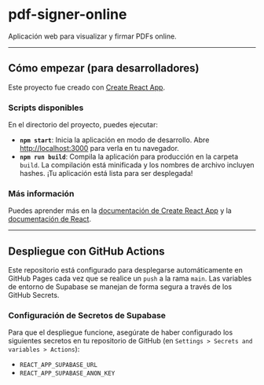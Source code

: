 # pdf-signer-online
Aplicación web para visualizar y firmar PDFs online.

---

## Cómo empezar (para desarrolladores)

Este proyecto fue creado con [Create React App](https://github.com/facebook/create-react-app).

### Scripts disponibles

En el directorio del proyecto, puedes ejecutar:

* **`npm start`**: Inicia la aplicación en modo de desarrollo. Abre [http://localhost:3000](http://localhost:3000) para verla en tu navegador.
* **`npm run build`**: Compila la aplicación para producción en la carpeta `build`. La compilación está minificada y los nombres de archivo incluyen hashes. ¡Tu aplicación está lista para ser desplegada!

### Más información

Puedes aprender más en la [documentación de Create React App](https://facebook.github.io/create-react-app/docs/getting-started) y la [documentación de React](https://reactjs.org/).

---

## Despliegue con GitHub Actions

Este repositorio está configurado para desplegarse automáticamente en GitHub Pages cada vez que se realice un `push` a la rama `main`. Las variables de entorno de Supabase se manejan de forma segura a través de los GitHub Secrets.

### Configuración de Secretos de Supabase

Para que el despliegue funcione, asegúrate de haber configurado los siguientes secretos en tu repositorio de GitHub (en `Settings > Secrets and variables > Actions`):

* `REACT_APP_SUPABASE_URL`
* `REACT_APP_SUPABASE_ANON_KEY`